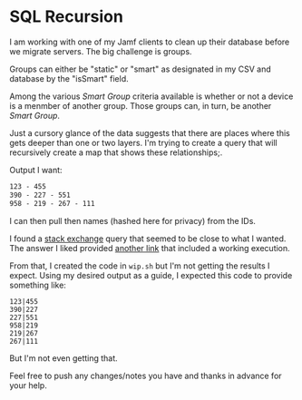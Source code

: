 # SQL Recursion

I am working with one of my Jamf clients to clean up their database before we migrate servers. The big challenge is groups.

Groups can either be "static" or "smart" as designated in my CSV and database by the "isSmart" field. 

Among the various _Smart Group_ criteria available is whether or not a device is a menmber of another group. Those groups can, in turn, be another _Smart Group_.

Just a cursory glance of the data suggests that there are places where this gets deeper than one or two layers. I'm trying to create a query that will recursively create a map that shows these relationships;.

Output I want:
```txt
123 - 455
390 - 227 - 551
958 - 219 - 267 - 111
```

I can then pull then names (hashed here for privacy) from the IDs. 

I found a [stack exchange](https://dba.stackexchange.com/questions/301903/recursive-query-on-a-self-referential-table-where-each-node-has-one-link-to-its) query that seemed to be close to what I wanted. The answer I liked provided [another link](https://dbfiddle.uk/KsuhsD1Q) that included a working execution.

From that, I created the code in ``wip.sh`` but I'm not getting the results I expect. Using my desired output as a guide, I expected this code to provide something like:

```
123|455
390|227
227|551
958|219
219|267
267|111
```

But I'm not even getting that. 

Feel free to push any changes/notes you have and thanks in advance for your help.